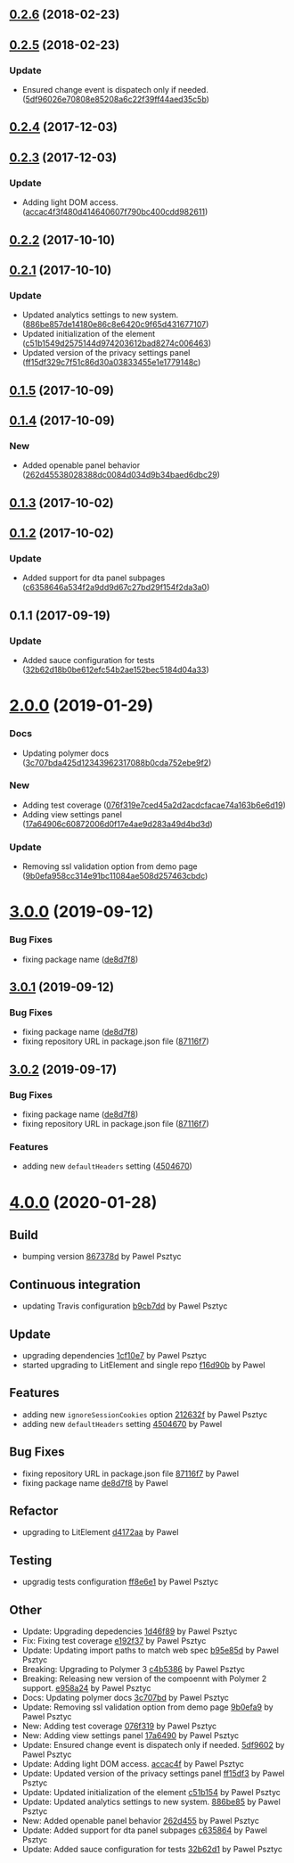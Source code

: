 <a name="0.2.6"></a>
## [0.2.6](https://github.com/advanced-rest-client/arc-settings-panel/compare/0.2.5...0.2.6) (2018-02-23)




<a name="0.2.5"></a>
## [0.2.5](https://github.com/advanced-rest-client/arc-settings-panel/compare/0.2.4...0.2.5) (2018-02-23)


### Update

* Ensured change event is dispatech only if needed. ([5df96026e70808e85208a6c22f39ff44aed35c5b](https://github.com/advanced-rest-client/arc-settings-panel/commit/5df96026e70808e85208a6c22f39ff44aed35c5b))



<a name="0.2.4"></a>
## [0.2.4](https://github.com/advanced-rest-client/arc-settings-panel/compare/0.2.3...0.2.4) (2017-12-03)




<a name="0.2.3"></a>
## [0.2.3](https://github.com/advanced-rest-client/arc-settings-panel/compare/0.2.2...0.2.3) (2017-12-03)


### Update

* Adding light DOM access. ([accac4f3f480d414640607f790bc400cdd982611](https://github.com/advanced-rest-client/arc-settings-panel/commit/accac4f3f480d414640607f790bc400cdd982611))



<a name="0.2.2"></a>
## [0.2.2](https://github.com/advanced-rest-client/arc-settings-panel/compare/0.2.1...0.2.2) (2017-10-10)




<a name="0.2.1"></a>
## [0.2.1](https://github.com/advanced-rest-client/arc-settings-panel/compare/0.1.5...0.2.1) (2017-10-10)


### Update

* Updated analytics settings to new system. ([886be857de14180e86c8e6420c9f65d431677107](https://github.com/advanced-rest-client/arc-settings-panel/commit/886be857de14180e86c8e6420c9f65d431677107))
* Updated initialization of the element ([c51b1549d2575144d974203612bad8274c006463](https://github.com/advanced-rest-client/arc-settings-panel/commit/c51b1549d2575144d974203612bad8274c006463))
* Updated version of the privacy settings panel ([ff15df329c7f51c86d30a03833455e1e1779148c](https://github.com/advanced-rest-client/arc-settings-panel/commit/ff15df329c7f51c86d30a03833455e1e1779148c))



<a name="0.1.5"></a>
## [0.1.5](https://github.com/advanced-rest-client/arc-settings-panel/compare/0.1.4...0.1.5) (2017-10-09)




<a name="0.1.4"></a>
## [0.1.4](https://github.com/advanced-rest-client/arc-settings-panel/compare/0.1.3...0.1.4) (2017-10-09)


### New

* Added openable panel behavior ([262d45538028388dc0084d034d9b34baed6dbc29](https://github.com/advanced-rest-client/arc-settings-panel/commit/262d45538028388dc0084d034d9b34baed6dbc29))



<a name="0.1.3"></a>
## [0.1.3](https://github.com/advanced-rest-client/arc-settings-panel/compare/0.1.2...0.1.3) (2017-10-02)




<a name="0.1.2"></a>
## [0.1.2](https://github.com/advanced-rest-client/arc-settings-panel/compare/0.1.1...0.1.2) (2017-10-02)


### Update

* Added support for dta panel subpages ([c6358646a534f2a9dd9d67c27bd29f154f2da3a0](https://github.com/advanced-rest-client/arc-settings-panel/commit/c6358646a534f2a9dd9d67c27bd29f154f2da3a0))



<a name="0.1.1"></a>
## 0.1.1 (2017-09-19)


### Update

* Added sauce configuration for tests ([32b62d18b0be612efc54b2ae152bec5184d04a33](https://github.com/advanced-rest-client/arc-settings-panel/commit/32b62d18b0be612efc54b2ae152bec5184d04a33))



# [2.0.0](https://github.com/advanced-rest-client/arc-settings-panel/compare/0.2.5...2.0.0) (2019-01-29)


### Docs

* Updating polymer docs ([3c707bda425d12343962317088b0cda752ebe9f2](https://github.com/advanced-rest-client/arc-settings-panel/commit/3c707bda425d12343962317088b0cda752ebe9f2))

### New

* Adding test coverage ([076f319e7ced45a2d2acdcfacae74a163b6e6d19](https://github.com/advanced-rest-client/arc-settings-panel/commit/076f319e7ced45a2d2acdcfacae74a163b6e6d19))
* Adding view settings panel ([17a64906c60872006d0f17e4ae9d283a49d4bd3d](https://github.com/advanced-rest-client/arc-settings-panel/commit/17a64906c60872006d0f17e4ae9d283a49d4bd3d))

### Update

* Removing ssl validation option from demo page ([9b0efa958cc314e91bc11084ae508d257463cbdc](https://github.com/advanced-rest-client/arc-settings-panel/commit/9b0efa958cc314e91bc11084ae508d257463cbdc))



# [3.0.0](https://github.com/advanced-rest-client/arc-settings-pane/compare/0.2.5...3.0.0) (2019-09-12)


### Bug Fixes

* fixing package name ([de8d7f8](https://github.com/advanced-rest-client/arc-settings-pane/commit/de8d7f8))



## [3.0.1](https://github.com/advanced-rest-client/arc-settings-panel/compare/0.2.5...3.0.1) (2019-09-12)


### Bug Fixes

* fixing package name ([de8d7f8](https://github.com/advanced-rest-client/arc-settings-panel/commit/de8d7f8))
* fixing repository URL in package.json file ([87116f7](https://github.com/advanced-rest-client/arc-settings-panel/commit/87116f7))



## [3.0.2](https://github.com/advanced-rest-client/arc-settings-panel/compare/0.2.5...3.0.2) (2019-09-17)


### Bug Fixes

* fixing package name ([de8d7f8](https://github.com/advanced-rest-client/arc-settings-panel/commit/de8d7f8))
* fixing repository URL in package.json file ([87116f7](https://github.com/advanced-rest-client/arc-settings-panel/commit/87116f7))


### Features

* adding new `defaultHeaders` setting ([4504670](https://github.com/advanced-rest-client/arc-settings-panel/commit/4504670))



<a name="4.0.0"></a>
# [4.0.0](https://github.com/advanced-rest-client/arc-settings-panel/compare/3.0.1...4.0.0) (2020-01-28)

## Build

* bumping version [867378d](https://github.com/advanced-rest-client/arc-settings-panel/commit/867378da6bd90ba1f7cf25c7f82249f52b4a99aa) by Pawel Psztyc


## Continuous integration

* updating Travis configuration [b9cb7dd](https://github.com/advanced-rest-client/arc-settings-panel/commit/b9cb7ddd302e434452bfa4b8ccdaa929a1efb099) by Pawel Psztyc


## Update

* upgrading dependencies [1cf10e7](https://github.com/advanced-rest-client/arc-settings-panel/commit/1cf10e7123673ed3ce095c8883ce511eb362b4e0) by Pawel Psztyc
* started upgrading to LitElement and single repo [f16d90b](https://github.com/advanced-rest-client/arc-settings-panel/commit/f16d90b3738f8a12f1320565723a4998f11ea2ab) by Pawel


## Features

* adding new `ignoreSessionCookies` option [212632f](https://github.com/advanced-rest-client/arc-settings-panel/commit/212632fc6478f8bf4b602936c55e49bd490a45d2) by Pawel Psztyc
* adding new `defaultHeaders` setting [4504670](https://github.com/advanced-rest-client/arc-settings-panel/commit/4504670c75af93f534a983ea0be642eda5c998f8) by Pawel


## Bug Fixes

* fixing repository URL in package.json file [87116f7](https://github.com/advanced-rest-client/arc-settings-panel/commit/87116f784a86d900cbd61ebf7cec0badc7f1a426) by Pawel
* fixing package name [de8d7f8](https://github.com/advanced-rest-client/arc-settings-panel/commit/de8d7f8854752434c69c4e47021bc9d48ec6daf7) by Pawel


## Refactor

* upgrading to LitElement [d4172aa](https://github.com/advanced-rest-client/arc-settings-panel/commit/d4172aaa6d9c8affb3eb1ff89b377c303ed75287) by Pawel


## Testing

* upgradig tests configuration [ff8e6e1](https://github.com/advanced-rest-client/arc-settings-panel/commit/ff8e6e1d675040ea5dfa0345df23304507d5c55e) by Pawel Psztyc


## Other

* Update: Upgrading depedencies
 [1d46f89](https://github.com/advanced-rest-client/arc-settings-panel/commit/1d46f89ef535ec72da05cdbc01ce3e9ba4ae027c) by Pawel Psztyc
* Fix: Fixing test coverage
 [e192f37](https://github.com/advanced-rest-client/arc-settings-panel/commit/e192f37be9a87387275ac96574732b6911490954) by Pawel Psztyc
* Update: Updating import paths to match web spec
 [b95e85d](https://github.com/advanced-rest-client/arc-settings-panel/commit/b95e85d79396fb6d810f517eba36d189b34ef643) by Pawel Psztyc
* Breaking: Upgrading to Polymer 3
 [c4b5386](https://github.com/advanced-rest-client/arc-settings-panel/commit/c4b5386a3c00879f7daf0d180d05e7cda9ccdc0e) by Pawel Psztyc
* Breaking: Releasing new version of the compoennt with Polymer 2 support.
 [e958a24](https://github.com/advanced-rest-client/arc-settings-panel/commit/e958a249872549ad04272cf8a939eace84ff7f1b) by Pawel Psztyc
* Docs: Updating polymer docs
 [3c707bd](https://github.com/advanced-rest-client/arc-settings-panel/commit/3c707bda425d12343962317088b0cda752ebe9f2) by Pawel Psztyc
* Update: Removing ssl validation option from demo page
 [9b0efa9](https://github.com/advanced-rest-client/arc-settings-panel/commit/9b0efa958cc314e91bc11084ae508d257463cbdc) by Pawel Psztyc
* New: Adding test coverage
 [076f319](https://github.com/advanced-rest-client/arc-settings-panel/commit/076f319e7ced45a2d2acdcfacae74a163b6e6d19) by Pawel Psztyc
* New: Adding view settings panel
 [17a6490](https://github.com/advanced-rest-client/arc-settings-panel/commit/17a64906c60872006d0f17e4ae9d283a49d4bd3d) by Pawel Psztyc
* Update: Ensured change event is dispatech only if needed.
 [5df9602](https://github.com/advanced-rest-client/arc-settings-panel/commit/5df96026e70808e85208a6c22f39ff44aed35c5b) by Pawel Psztyc
* Update: Adding light DOM access.
 [accac4f](https://github.com/advanced-rest-client/arc-settings-panel/commit/accac4f3f480d414640607f790bc400cdd982611) by Pawel Psztyc
* Update: Updated version of the privacy settings panel
 [ff15df3](https://github.com/advanced-rest-client/arc-settings-panel/commit/ff15df329c7f51c86d30a03833455e1e1779148c) by Pawel Psztyc
* Update: Updated initialization of the element
 [c51b154](https://github.com/advanced-rest-client/arc-settings-panel/commit/c51b1549d2575144d974203612bad8274c006463) by Pawel Psztyc
* Update: Updated analytics settings to new system.
 [886be85](https://github.com/advanced-rest-client/arc-settings-panel/commit/886be857de14180e86c8e6420c9f65d431677107) by Pawel Psztyc
* New: Added openable panel behavior
 [262d455](https://github.com/advanced-rest-client/arc-settings-panel/commit/262d45538028388dc0084d034d9b34baed6dbc29) by Pawel Psztyc
* Update: Added support for dta panel subpages
 [c635864](https://github.com/advanced-rest-client/arc-settings-panel/commit/c6358646a534f2a9dd9d67c27bd29f154f2da3a0) by Pawel Psztyc
* Update: Added sauce configuration for tests
 [32b62d1](https://github.com/advanced-rest-client/arc-settings-panel/commit/32b62d18b0be612efc54b2ae152bec5184d04a33) by Pawel Psztyc


